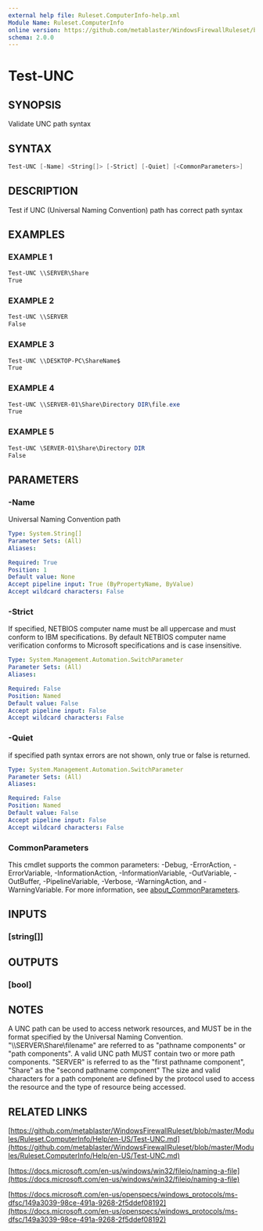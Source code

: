 ```yaml
---
external help file: Ruleset.ComputerInfo-help.xml
Module Name: Ruleset.ComputerInfo
online version: https://github.com/metablaster/WindowsFirewallRuleset/blob/master/Modules/Ruleset.ComputerInfo/Help/en-US/Test-UNC.md
schema: 2.0.0
---
```


# Test-UNC

## SYNOPSIS

Validate UNC path syntax

## SYNTAX

```powershell
Test-UNC [-Name] <String[]> [-Strict] [-Quiet] [<CommonParameters>]
```

## DESCRIPTION

Test if UNC (Universal Naming Convention) path has correct path syntax

## EXAMPLES

### EXAMPLE 1

```powershell
Test-UNC \\SERVER\Share
True
```

### EXAMPLE 2

```powershell
Test-UNC \\SERVER
False
```

### EXAMPLE 3

```powershell
Test-UNC \\DESKTOP-PC\ShareName$
True
```

### EXAMPLE 4

```powershell
Test-UNC \\SERVER-01\Share\Directory DIR\file.exe
True
```

### EXAMPLE 5

```powershell
Test-UNC \SERVER-01\Share\Directory DIR
False
```

## PARAMETERS

### -Name

Universal Naming Convention path

```yaml
Type: System.String[]
Parameter Sets: (All)
Aliases:

Required: True
Position: 1
Default value: None
Accept pipeline input: True (ByPropertyName, ByValue)
Accept wildcard characters: False
```

### -Strict

If specified, NETBIOS computer name must be all uppercase and must conform to IBM specifications.
By default NETBIOS computer name verification conforms to Microsoft specifications and is case insensitive.

```yaml
Type: System.Management.Automation.SwitchParameter
Parameter Sets: (All)
Aliases:

Required: False
Position: Named
Default value: False
Accept pipeline input: False
Accept wildcard characters: False
```

### -Quiet

if specified path syntax errors are not shown, only true or false is returned.

```yaml
Type: System.Management.Automation.SwitchParameter
Parameter Sets: (All)
Aliases:

Required: False
Position: Named
Default value: False
Accept pipeline input: False
Accept wildcard characters: False
```

### CommonParameters

This cmdlet supports the common parameters: -Debug, -ErrorAction, -ErrorVariable, -InformationAction, -InformationVariable, -OutVariable, -OutBuffer, -PipelineVariable, -Verbose, -WarningAction, and -WarningVariable. For more information, see [about_CommonParameters](http://go.microsoft.com/fwlink/?LinkID=113216).

## INPUTS

### [string[]]

## OUTPUTS

### [bool]

## NOTES

A UNC path can be used to access network resources, and MUST be in the format specified by the
Universal Naming Convention.
"\\\\SERVER\Share\filename" are referred to as "pathname components" or "path components".
A valid UNC path MUST contain two or more path components.
"SERVER" is referred to as the "first pathname component", "Share" as the "second pathname component"
The size and valid characters for a path component are defined by the protocol used to access the
resource and the type of resource being accessed.

## RELATED LINKS

[https://github.com/metablaster/WindowsFirewallRuleset/blob/master/Modules/Ruleset.ComputerInfo/Help/en-US/Test-UNC.md](https://github.com/metablaster/WindowsFirewallRuleset/blob/master/Modules/Ruleset.ComputerInfo/Help/en-US/Test-UNC.md)

[https://docs.microsoft.com/en-us/windows/win32/fileio/naming-a-file](https://docs.microsoft.com/en-us/windows/win32/fileio/naming-a-file)

[https://docs.microsoft.com/en-us/openspecs/windows_protocols/ms-dfsc/149a3039-98ce-491a-9268-2f5ddef08192](https://docs.microsoft.com/en-us/openspecs/windows_protocols/ms-dfsc/149a3039-98ce-491a-9268-2f5ddef08192)

